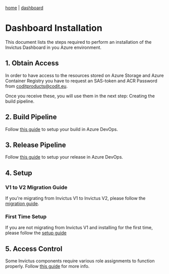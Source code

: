 [home](../../README.md) | [dashboard](../dashboard.md)

# Dashboard Installation

This document lists the steps required to perform an installation of the Invictus Dashboard in you Azure environment.

## 1. Obtain Access

In order to have access to the resources stored on Azure Storage and Azure Container Registry you have to request an SAS-token and ACR Password from [coditproducts@codit.eu](mailto:coditproducts@codit.eu).

Once you receive these, you will use them in the next step: Creating the build pipeline.

## 2. Build Pipeline

Follow [this guide](dashboard-buildpipeline.md) to setup your build in Azure DevOps.

## 3. Release Pipeline

Follow [this guide](dashboard-releasepipeline.md) to setup your release in Azure DevOps.

## 4. Setup

### V1 to V2 Migration Guide

If you're migrating from Invictus V1 to Invictus V2, please follow the [migration guide](dashboard-migration.md).

### First Time Setup

If you are not migrating from Invictus V1 and installing for the first time, please follow the [setup guide](../setup.md)

## 5. Access Control

Some Invictus components require various role assignments to function properly. Follow [this guide](../accesscontrolrights.md) for more info.
